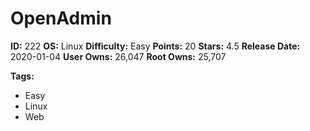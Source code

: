 # OpenAdmin

**ID:** 222
**OS:** Linux
**Difficulty:** Easy
**Points:** 20
**Stars:** 4.5
**Release Date:** 2020-01-04
**User Owns:** 26,047
**Root Owns:** 25,707

**Tags:**
- Easy
- Linux
- Web

